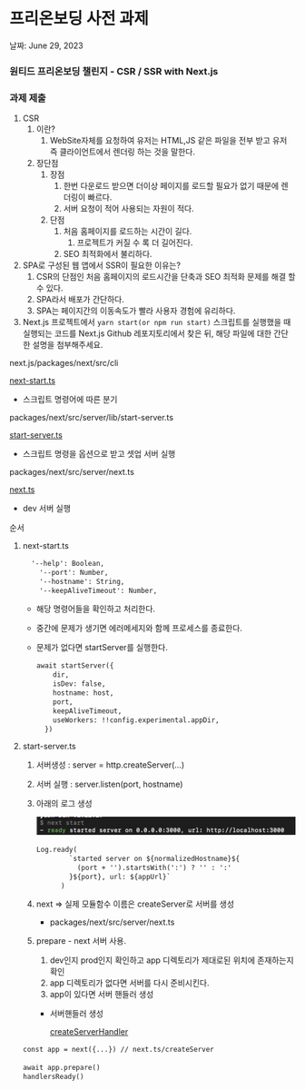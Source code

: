 # 프리온보딩 사전 과제

날짜: June 29, 2023

### 원티드 프리온보딩 챌린지 - CSR / SSR with Next.js

### 과제 제출
1. CSR
    1. 이란? 
        1. WebSite자체를 요청하여 유저는 HTML,JS 같은 파일을 전부 받고 유저 즉 클라이언트에서 렌더링 하는 것을 말한다.
    2. 장단점
        1. 장점
            1. 한번 다운로드 받으면 더이상 페이지를 로드할 필요가 없기 때문에 렌더링이 빠르다.
            2. 서버 요청이 적어 사용되는 자원이 적다.
        2. 단점
            1. 처음 홈페이지를 로드하는 시간이 길다.
                1. 프로젝트가 커질 수 록 더 길어진다.
            2. SEO 최적화에서 불리하다.
2. SPA로 구성된 웹 앱에서 SSR이 필요한 이유는?
    1. CSR의 단점인 처음 홈페이지의 로드시간을 단축과 SEO 최적화 문제를 해결 할 수 있다.
    2. SPA라서 배포가 간단하다.
    3. SPA는 페이지간의 이동속도가 빨라 사용자 경험에 유리하다.
3. Next.js 프로젝트에서 `yarn start(or npm run start)` 스크립트를 실행했을 때 실행되는 코드를 Next.js Github 레포지토리에서 찾은 뒤, 해당 파일에 대한 간단한 설명을 첨부해주세요.

next.js/packages/next/src/cli

[next-start.ts](next-start.md)

- 스크립트 명령어에 따른 분기

packages/next/src/server/lib/start-server.ts

[start-server.ts](start-server.md)

- 스크립트 명령을 옵션으로 받고 셋업 서버 실행

packages/next/src/server/next.ts

[next.ts](next.md)

- dev 서버 실행

순서

1. next-start.ts
    
    ```tsx
      '--help': Boolean,
        '--port': Number,
        '--hostname': String,
        '--keepAliveTimeout': Number,
    ```
    
    - 해당 명령어들을 확인하고 처리한다.
    - 중간에 문제가 생기면 에러메세지와 함께 프로세스를 종료한다.
    - 문제가 없다면 startServer를 실행한다.
        
        ```tsx
        await startServer({
            dir,
            isDev: false,
            hostname: host,
            port,
            keepAliveTimeout,
            useWorkers: !!config.experimental.appDir,
          })
        ```
        
2. start-server.ts
    1. 서버생성 : server = http.createServer(…)
    2. 서버 실행 : server.listen(port, hostname) 
    3. 아래의 로그 생성
        
        ![nextstart](nextstart.png)
        
        ```tsx
        Log.ready(
                `started server on ${normalizedHostname}${
                  (port + '').startsWith(':') ? '' : ':'
                }${port}, url: ${appUrl}`
              )
        ```
        
    4. next ⇒ 실제 모듈함수 이름은 createServer로 서버를 생성
        - packages/next/src/server/next.ts
    5. prepare - next 서버 사용.
        1. dev인지 prod인지 확인하고 app 디렉토리가 제대로된 위치에 존재하는지 확인
        2. app 디렉토리가 없다면 서버를 다시 준비시킨다.
        3. app이 있다면 서버 핸들러 생성
        - 서버핸들러 생성
            
            [createServerHandler ](createServerHandler.md)
            
    
    ```tsx
    const app = next({...}) // next.ts/createServer
    
    await app.prepare()
    handlersReady()
    ```

